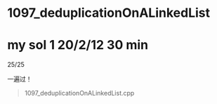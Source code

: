 # 1097_deduplicationOnALinkedList

# my sol 1      20/2/12     30 min

25/25

一遍过！

> 1097_deduplicationOnALinkedList.cpp